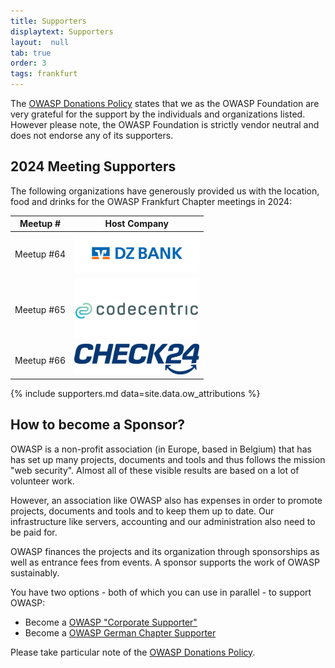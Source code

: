 ```yaml
---
title: Supporters
displaytext: Supporters
layout:  null
tab: true
order: 3
tags: frankfurt
---
```

The [OWASP Donations Policy](https://owasp.org/www-policy/operational/donations) states that we as the OWASP Foundation are very grateful for the support by the individuals and organizations listed. However please note, the OWASP Foundation is strictly vendor neutral and does not endorse any of its supporters.

## 2024 Meeting Supporters

The following organizations have generously provided us with the location, food and drinks for the OWASP Frankfurt Chapter meetings in 2024:

| Meetup #        | Host Company                                 |
|-----------------|----------------------------------------------|
| Meetup #64      | [<img src="./assets/DZBANK_Logo_oC_pos_RGB.png" alt="DZ Bank" style="width:200px; height:auto;">](https://www.dzbank.de/)      |
| Meetup #65      | [<img src="./assets/codecentric.png" alt="codecentric AG" style="width:200px; height:auto;">](https://www.codecentric.de/) |
| Meetup #66      | [<img src="./assets/Logo_CHECK24.png" alt="Check24" style="width:200px; height:auto;">](https://www.check24.de/)     |

{% include supporters.md data=site.data.ow_attributions %}


## How to become a Sponsor?

OWASP is a non-profit association (in Europe, based in Belgium) that has has set up many projects, documents and tools and thus follows the mission "web security". Almost all of these visible results are based on a lot of volunteer work.

However, an association like OWASP also has expenses in order to promote projects, documents and tools and to keep them up to date. Our infrastructure like servers, accounting and our administration also need to be paid for.

OWASP finances the projects and its organization through sponsorships as well as entrance fees from events. A sponsor supports the work of OWASP sustainably.

You have two options - both of which you can use in parallel - to support OWASP:

* Become a [OWASP "Corporate Supporter"](https://owasp.org/supporters/)
* Become a [OWASP German Chapter Supporter](https://owasp.org/donate/?reponame=www-chapter-germany&title=OWASP+Germany)

Please take particular note of the [OWASP Donations Policy](https://owasp.org/www-policy/operational/donations).
